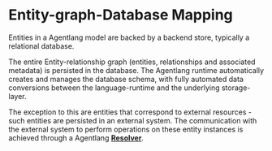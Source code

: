 # Entity-graph-Database Mapping

Entities in a Agentlang model are backed by a backend store, typically a relational database.

The entire Entity-relationship graph (entities, relationships and associated metadata) is persisted in the database. The Agentlang runtime automatically creates and manages the database schema, with fully automated data conversions between the language-runtime and the underlying storage-layer.

The exception to this are entities that correspond to external resources - such entities are persisted in an external system. The communication with the external system to perform operations on these entity instances is achieved through a Agentlang **[Resolver](resolvers.md)**.
